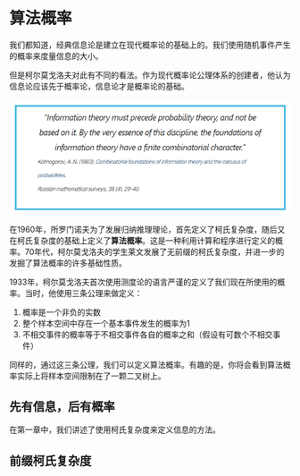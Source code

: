 # 算法概率

我们都知道，经典信息论是建立在现代概率论的基础上的。我们使用随机事件产生的概率来度量信息的大小。

但是柯尔莫戈洛夫对此有不同的看法。作为现代概率论公理体系的创建者，他认为信息论应该先于概率论，信息论才是概率论的基础。

![alt text](image-1.png)

在1960年，所罗门诺夫为了发展归纳推理理论，首先定义了柯氏复杂度，随后又在柯氏复杂度的基础上定义了**算法概率**。这是一种利用计算和程序进行定义的概率。70年代，柯尔莫戈洛夫的学生莱文发展了无前缀的柯氏复杂度，并进一步的发掘了算法概率的许多基础性质。

<!-- 这些成果向我们展示了如何站在算法的角度，以信息为媒介去思考概率一词的内涵。 -->

1933年，柯尔莫戈洛夫首次使用测度论的语言严谨的定义了我们现在所使用的概率。当时，他使用三条公理来做定义：
1. 概率是一个非负的实数
2. 整个样本空间中存在一个基本事件发生的概率为1
3. 不相交事件的概率等于不相交事件各自的概率之和（假设有可数个不相交事件）

同样的，通过这三条公理，我们可以定义算法概率。有趣的是，你将会看到算法概率实际上将样本空间限制在了一颗二叉树上。

## 先有信息，后有概率

在第一章中，我们讲述了使用柯氏复杂度来定义信息的方法。


<!-- 
一般来说，定义一个概率需要两个要素：
1.  -->



## 前缀柯氏复杂度







